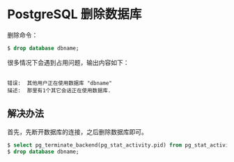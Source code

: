 # PostgreSQL 删除数据库

删除命令：

``` sql
$ drop database dbname;
```

很多情况下会遇到占用问题，输出内容如下：

``` 

错误:  其他用户正在使用数据库 "dbname"
描述:  那里有1个其它会话正在使用数据库.
```

## 解决办法

首先，先断开数据库的连接，之后删除数据库即可。

``` sql
$ select pg_terminate_backend(pg_stat_activity.pid) from pg_stat_activity where datname='dbname' and pid<>pg_backend_pid();
$ drop database dbname;
```
